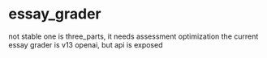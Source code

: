# essay_grader
not stable one is three_parts, it needs assessment optimization
the current essay grader is v13 openai, but api is exposed
